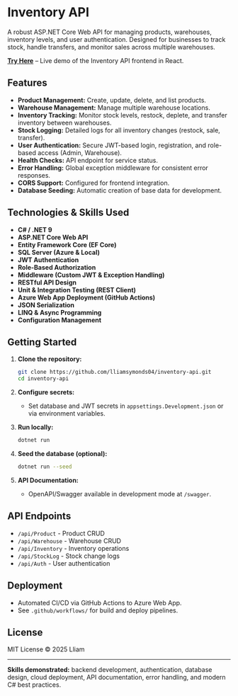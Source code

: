 # Inventory API

A robust ASP.NET Core Web API for managing products, warehouses, inventory levels, and user authentication. Designed for businesses to track stock, handle transfers, and monitor sales across multiple warehouses.

[**Try Here**](https://inventory-viewer-lliam.vercel.app/) – Live demo of the Inventory API frontend in React.
## Features

- **Product Management:** Create, update, delete, and list products.
- **Warehouse Management:** Manage multiple warehouse locations.
- **Inventory Tracking:** Monitor stock levels, restock, deplete, and transfer inventory between warehouses.
- **Stock Logging:** Detailed logs for all inventory changes (restock, sale, transfer).
- **User Authentication:** Secure JWT-based login, registration, and role-based access (Admin, Warehouse).
- **Health Checks:** API endpoint for service status.
- **Error Handling:** Global exception middleware for consistent error responses.
- **CORS Support:** Configured for frontend integration.
- **Database Seeding:** Automatic creation of base data for development.

## Technologies & Skills Used

- **C# / .NET 9**
- **ASP.NET Core Web API**
- **Entity Framework Core (EF Core)**
- **SQL Server (Azure & Local)**
- **JWT Authentication**
- **Role-Based Authorization**
- **Middleware (Custom JWT & Exception Handling)**
- **RESTful API Design**
- **Unit & Integration Testing (REST Client)**
- **Azure Web App Deployment (GitHub Actions)**
- **JSON Serialization**
- **LINQ & Async Programming**
- **Configuration Management**

## Getting Started

1. **Clone the repository:**
   ```sh
   git clone https://github.com/lliamsymonds04/inventory-api.git
   cd inventory-api
   ```

2. **Configure secrets:**
   - Set database and JWT secrets in `appsettings.Development.json` or via environment variables.

3. **Run locally:**
   ```sh
   dotnet run
   ```

4. **Seed the database (optional):**
   ```sh
   dotnet run --seed
   ```

5. **API Documentation:**
   - OpenAPI/Swagger available in development mode at `/swagger`.

## API Endpoints

- `/api/Product` - Product CRUD
- `/api/Warehouse` - Warehouse CRUD
- `/api/Inventory` - Inventory operations
- `/api/StockLog` - Stock change logs
- `/api/Auth` - User authentication

## Deployment

- Automated CI/CD via GitHub Actions to Azure Web App.
- See `.github/workflows/` for build and deploy pipelines.

## License

MIT License © 2025 Lliam

---

**Skills demonstrated:** backend development, authentication, database design, cloud deployment, API documentation, error handling, and modern C# best practices.
